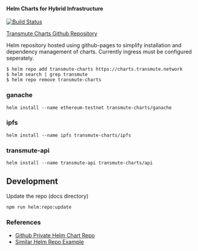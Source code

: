 #### Helm Charts for Hybrid Infrastructure

[![Build Status](https://travis-ci.org/transmute-industries/transmute-charts.svg?branch=master)](https://travis-ci.org/transmute-industries/transmute-charts)

[Transmute Charts Github Repository](https://github.com/transmute-industries/transmute-charts)

Helm repository hosted using github-pages to simplify installation and dependency management of charts. Currently ingress must be configured seperately.

```
$ helm repo add transmute-charts https://charts.transmute.network
$ helm search | grep transmute
$ helm repo remove transmute-charts
```

### ganache

```
helm install --name ethereum-testnet transmute-charts/ganache
```

### ipfs

```
helm install --name ipfs transmute-charts/ipfs
```

### transmute-api

```
helm install --name transmute-api transmute-charts/api
```

## Development

Update the repo (docs directory)

```
npm run helm:repo:update
```

### References

- [Github Private Helm Chart Repo](https://hackernoon.com/using-a-private-github-repo-as-helm-chart-repo-https-access-95629b2af27c)
- [Similar Helm Repo Example](https://github.com/lwolf/kube-charts)
